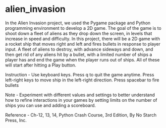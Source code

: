 # alien_invasion
In the Alien Invasion project, we used the Pygame package and Python programming environment to develop a 2D game. The goal of the game is to shoot down a fleet of aliens as they drop down the screen, in levels that increase in speed and difficulty. In this project, there will be a 2D game with a rocket ship that moves right and left and fires bullets in response to player input. A fleet of aliens to destroy, with advance sideways and down, and then get rid of any aliens hit by a bullet, with a limited number of ships a player has and end the game when the player runs out of ships. All of these will start after hitting a Play button.

Instruction - 
Use keyboard keys. 
Press q to quit the game anytime. 
Press left-right keys to move ship in the left-right direction. 
Press spacebar to fire bullets

Note - Experiment with different values and settings to better understand how to refine interactions in your games by setting limits on the number of ships you can use and adding a scoreboard.

Reference - Ch-12, 13, 14, Python Crash Course, 3rd Edition, By No Starch Press, Inc.
